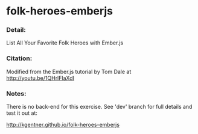# folk-heroes-emberjs

### Detail:
List All Your Favorite Folk Heroes with Ember.js
### Citation:
Modified from the Ember.js tutorial by Tom Dale at http://youtu.be/1QHrlFlaXdI
### Notes:
There is no back-end for this exercise.
See 'dev' branch for full details and test it out at:

<a href="http://kgentner.github.io/folk-heroes-emberjs">http://kgentner.github.io/folk-heroes-emberjs</a>
